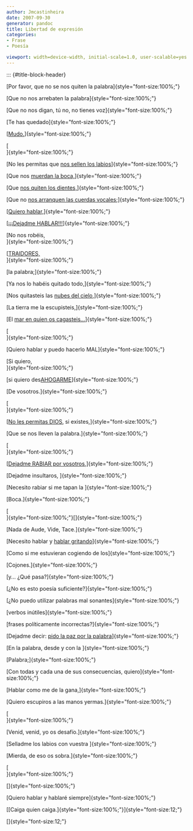 ```yaml
---
author: Jmcastinheira
date: 2007-09-30
generator: pandoc
title: Libertad de expresión
categories:
- Frase
- Poesía

viewport: width=device-width, initial-scale=1.0, user-scalable=yes
---
```


::: {#title-block-header}

[Por favor, que no se nos quiten la palabra]{style="font-size:100%;"}

[Que no nos arrebaten la palabra]{style="font-size:100%;"}

[Que no nos digan, tú no, no tienes voz]{style="font-size:100%;"}

[Te has quedado]{style="font-size:100%;"}

[[Mudo.](http://www.tebeosfera.com/Obra/Tebeo/Sinsentido/mudo.gif)]{style="font-size:100%;"}

[\
]{style="font-size:100%;"}

[No les permitas que [nos sellen los
labios](http://ivansainzpardo.blogia.com/upload/20051202145444-mudo.jpg)]{style="font-size:100%;"}

[Que nos [muerdan la
boca,](http://freak.blogs.sapo.pt/arquivo/Morder.jpg)]{style="font-size:100%;"}

[Que [nos quiten los
dientes,](http://img137.imageshack.us/img137/9276/sawiii2ha.png)]{style="font-size:100%;"}

[Que no [nos arranquen las cuerdas
vocales](http://www.milenio.com/index.php/2007/09/23/124536/);]{style="font-size:100%;"}

[[Quiero
hablar,](http://www.youtube.com/watch?v=VXnVy93MZ1g)]{style="font-size:100%;"}

[[¡¡¡Dejadme
HABLAR!!!](http://actualidad.terra.es/nacional/articulo/birmania_monjes_budistas_siguen_frente_1890448.htm)]{style="font-size:100%;"}

[No nos robéis,\
]{style="font-size:100%;"}

[[TRAIDORES,](http://actualidad.terra.es/nacional/articulo/junta_militar_birmania_asia_1890453.htm)\
]{style="font-size:100%;"}

[la palabra;]{style="font-size:100%;"}

[Ya nos lo habéis quitado todo,]{style="font-size:100%;"}

[Nos quitasteis las [nubes del
cielo](http://www.youtube.com/watch?v=eP9O66wo7iI),]{style="font-size:100%;"}

[La tierra me la escupisteis,]{style="font-size:100%;"}

[El [mar en quien os
cagasteis...](http://www.youtube.com/watch?v=-d64gVK85Bg)]{style="font-size:100%;"}

[\
]{style="font-size:100%;"}

[Quiero hablar y puedo hacerlo MAL]{style="font-size:100%;"}

[Si quiero,\
]{style="font-size:100%;"}

[si quiero
des[AHOGARME](http://www.youtube.com/watch?v=ZTMbcLZu_Ak)]{style="font-size:100%;"}

[De vosotros.]{style="font-size:100%;"}

[\
]{style="font-size:100%;"}

[[No les permitas DIOS](http://www.youtube.com/watch?v=U7BdZUwm47s), si
existes,]{style="font-size:100%;"}

[Que se nos lleven la palabra.]{style="font-size:100%;"}

[\
]{style="font-size:100%;"}

[[Dejadme RABIAR por
vosotros](http://www.youtube.com/watch?v=XyQDKLAhCY0),]{style="font-size:100%;"}

[Dejadme insultaros, ]{style="font-size:100%;"}

[Necesito rabiar si me tapan la ]{style="font-size:100%;"}

[Boca.]{style="font-size:100%;"}

[\
]{style="font-size:100%;"}[]{style="font-size:100%;"}

[Nada de Aude, Vide, Tace.]{style="font-size:100%;"}

[Necesito hablar y [hablar
gritando](http://www.youtube.com/watch?v=4ENL7tDHdzk)]{style="font-size:100%;"}

[Como si me estuvieran cogiendo de los]{style="font-size:100%;"}

[Cojones.]{style="font-size:100%;"}

[y... ¿Qué pasa?]{style="font-size:100%;"}

[¿No es esto poesía suficiente?]{style="font-size:100%;"}

[¿No puedo utilizar palabras mal sonantes]{style="font-size:100%;"}

[verbos inútiles]{style="font-size:100%;"}

[frases políticamente incorrectas?]{style="font-size:100%;"}

[Dejadme decir: [pido la paz por la
palabra](http://www.xuliocs.com/index.php?pagina=http://www.xuliocs.com/Esquisa/blasdeot.htm)]{style="font-size:100%;"}

[En la palabra, desde y con la ]{style="font-size:100%;"}

[Palabra;]{style="font-size:100%;"}

[Con todas y cada una de sus consecuencias,
quiero]{style="font-size:100%;"}

[Hablar como me de la gana,]{style="font-size:100%;"}

[Quiero escupiros a las manos yermas.]{style="font-size:100%;"}

[\
]{style="font-size:100%;"}

[Venid, venid, yo os desafío.]{style="font-size:100%;"}

[Selladme los labios con vuestra ]{style="font-size:100%;"}

[Mierda, de eso os sobra.]{style="font-size:100%;"}

[\
]{style="font-size:100%;"}

[]{style="font-size:100%;"}

[Quiero hablar y hablaré siempre]{style="font-size:100%;"}

[[Caiga quien caiga.]{style="font-size:100%;"}]{style="font-size:12;"}

[]{style="font-size:12;"}
